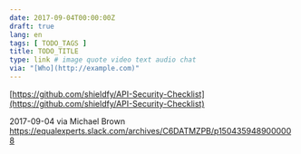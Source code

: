 ```yaml
---
date: 2017-09-04T00:00:00Z
draft: true
lang: en
tags: [ TODO_TAGS ]
title: TODO_TITLE
type: link # image quote video text audio chat
via: "[Who](http://example.com)"
---
```



[https://github.com/shieldfy/API-Security-Checklist](https://github.com/shieldfy/API-Security-Checklist)

2017-09-04 via Michael Brown
https://equalexperts.slack.com/archives/C6DATMZPB/p1504359489000008
